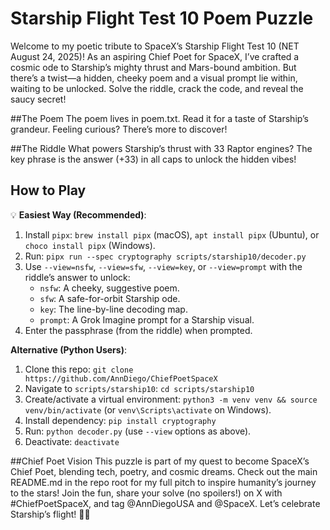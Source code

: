 # Starship Flight Test 10 Poem Puzzle

Welcome to my poetic tribute to SpaceX’s Starship Flight Test 10 (NET August 24, 2025)! As an aspiring Chief Poet for SpaceX, I’ve crafted a cosmic ode to Starship’s mighty thrust and Mars-bound ambition. But there’s a twist—a hidden, cheeky poem and a visual prompt lie within, waiting to be unlocked. Solve the riddle, crack the code, and reveal the saucy secret!

##The Poem
The poem lives in poem.txt. Read it for a taste of Starship’s grandeur. Feeling curious? There’s more to discover!

##The Riddle
What powers Starship’s thrust with 33 Raptor engines? The key phrase is the answer (+33) in all caps to unlock the hidden vibes!

## How to Play
💡
**Easiest Way (Recommended)**:

1. Install `pipx`: `brew install pipx` (macOS), `apt install pipx` (Ubuntu), or `choco install pipx` (Windows).
2. Run: `pipx run --spec cryptography scripts/starship10/decoder.py`
3. Use `--view=nsfw`, `--view=sfw`, `--view=key`, or `--view=prompt` with the riddle’s answer to unlock:
   - `nsfw`: A cheeky, suggestive poem.
   - `sfw`: A safe-for-orbit Starship ode.
   - `key`: The line-by-line decoding map.
   - `prompt`: A Grok Imagine prompt for a Starship visual.
4. Enter the passphrase (from the riddle) when prompted.

**Alternative (Python Users)**:

1. Clone this repo: `git clone https://github.com/AnnDiego/ChiefPoetSpaceX`
2. Navigate to `scripts/starship10`: `cd scripts/starship10`
3. Create/activate a virtual environment: `python3 -m venv venv && source venv/bin/activate` (or `venv\Scripts\activate` on Windows).
4. Install dependency: `pip install cryptography`
5. Run: `python decoder.py` (use `--view` options as above).
6. Deactivate: `deactivate`

##Chief Poet Vision
This puzzle is part of my quest to become SpaceX’s Chief Poet, blending tech, poetry, and cosmic dreams. Check out the main README.md in the repo root for my full pitch to inspire humanity’s journey to the stars!
Join the fun, share your solve (no spoilers!) on X with #ChiefPoetSpaceX, and tag @AnnDiegoUSA and @SpaceX. Let’s celebrate Starship’s flight! 🚀😘
